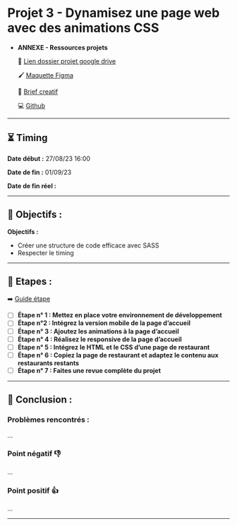 # Projet 3 - Dynamisez une page web avec des animations CSS

- **ANNEXE - Ressources projets**

  🔗 [Lien dossier projet google drive](https://drive.google.com/drive/folders/1iEnE9L4YCTxl5JXHhrj1Q9R8RIcqZc-F?usp=drive_link)

  🖌️ [Maquette Figma](<https://www.figma.com/file/ZuQApbbsI4OBRGc1aesRcF/Maquettes-Ohmyfood-(mobile-et-desktop)-(Copy)?type=design&mode=design&t=oWcduZquHYSTQyuN-0>)

  📄 [Brief creatif](https://course.oc-static.com/projects/D%C3%A9veloppeur+Web/IW_P4+Animations+CSS+Ohmyfood/Brief+cr%C3%A9atif+site+Ohmyfood.pdf)

  💻 [Github](https://github.com/ToxyhDev/OC-Dev_App_JS_React-P3_Ohmyfood)

---

## ⏳ Timing

**Date début :** 27/08/23 16:00

**Date de fin :** 01/09/23

**Date de fin réel :**

---

## 🎯 Objectifs :

**Objectifs :**

- Créer une structure de code efficace avec SASS
- Respecter le timing

---

## 📑 Etapes :

➡️ [Guide étape](https://course.oc-static.com/projects/D%C3%A9veloppeur+Web/IW_P4+Animations+CSS+Ohmyfood/Guide+d%E2%80%99e%CC%81tapes+cle%CC%81s+%E2%80%93+Ame%CC%81liorez+l'interface+d'un+site+mobile+avec+des+animations+CSS.pdf)

- [ ] **Étape n° 1 : Mettez en place votre environnement de développement**
- [ ] **Étape n°2 : Intégrez la version mobile de la page d’accueil**
- [ ] **Étape n° 3 : Ajoutez les animations à la page d’accueil**
- [ ] **Étape n° 4 : Réalisez le responsive de la page d’accueil**
- [ ] **Étape n° 5 : Intégrez le HTML et le CSS d’une page de restaurant**
- [ ] **Étape n° 6 : Copiez la page de restaurant et adaptez le contenu aux restaurants restants**
- [ ] **Étape n° 7 : Faites une revue complète du projet**

---

## 🤔 Conclusion :

### Problèmes rencontrés :

…

### Point négatif 👎

…

### Point positif 👍

…

---

